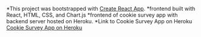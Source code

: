 *This project was bootstrapped with [Create React App](https://github.com/facebook/create-react-app).
*frontend built with React, HTML, CSS, and Chart.js
*frontend of cookie survey app with backend server hosted on Heroku.
*Link to Cookie Survey App on Heroku [Cookie Survey App on Heroku](https://cookiesurveyapp.herokuapp.com/)